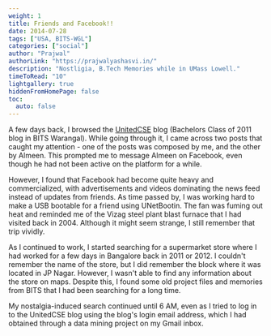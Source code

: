```yaml
---
weight: 1
title: Friends and Facebook!!
date: 2014-07-28
tags: ["USA, BITS-WGL"]
categories: ["social"]
author: "Prajwal"
authorLink: "https://prajwalyashasvi.in/"
description: "Nostligia, B.Tech Memories while in UMass Lowell."
timeToRead: "10"
lightgallery: true
hiddenFromHomePage: false
toc:
  auto: false
---
```


A few days back, I browsed the [UnitedCSE](https://unitedcse.blogspot.com/) blog (Bachelors Class of 2011 blog in BITS Warangal). While going through it, I came across two posts that caught my attention - one of the posts was composed by me, and the other by Almeen. This prompted me to message Almeen on Facebook, even though he had not been active on the platform for a while.

However, I found that Facebook had become quite heavy and commercialized, with advertisements and videos dominating the news feed instead of updates from friends. As time passed by, I was working hard to make a USB bootable for a friend using UNetBootin. The fan was fuming out heat and reminded me of the Vizag steel plant blast furnace that I had visited back in 2004. Although it might seem strange, I still remember that trip vividly.

As I continued to work, I started searching for a supermarket store where I had worked for a few days in Bangalore back in 2011 or 2012. I couldn't remember the name of the store, but I did remember the block where it was located in JP Nagar. However, I wasn't able to find any information about the store on maps. Despite this, I found some old project files and memories from BITS that I had been searching for a long time.

My nostalgia-induced search continued until 6 AM, even as I tried to log in to the UnitedCSE blog using the blog's login email address, which I had obtained through a data mining project on my Gmail inbox.

